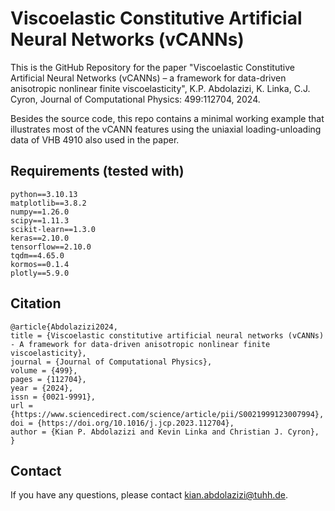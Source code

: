 # Viscoelastic Constitutive Artificial Neural Networks (vCANNs)
This is the GitHub Repository for the paper "Viscoelastic Constitutive Artificial Neural Networks (vCANNs) – a framework for data-driven anisotropic nonlinear finite viscoelasticity", K.P. Abdolazizi, K. Linka, C.J. Cyron, Journal of Computational Physics: 499:112704, 2024.

Besides the source code, this repo contains a minimal working example that illustrates most of the vCANN features using the uniaxial loading-unloading data of VHB 4910 also used in the paper.

## Requirements (tested with)
```
python==3.10.13
matplotlib==3.8.2
numpy==1.26.0
scipy==1.11.3
scikit-learn==1.3.0
keras==2.10.0
tensorflow==2.10.0
tqdm==4.65.0
kormos==0.1.4
plotly==5.9.0
```

## Citation
```
@article{Abdolazizi2024,
title = {Viscoelastic constitutive artificial neural networks (vCANNs) - A framework for data-driven anisotropic nonlinear finite viscoelasticity},
journal = {Journal of Computational Physics},
volume = {499},
pages = {112704},
year = {2024},
issn = {0021-9991},
url = {https://www.sciencedirect.com/science/article/pii/S0021999123007994},
doi = {https://doi.org/10.1016/j.jcp.2023.112704},
author = {Kian P. Abdolazizi and Kevin Linka and Christian J. Cyron},
}
```

## Contact
If you have any questions, please contact kian.abdolazizi@tuhh.de.

